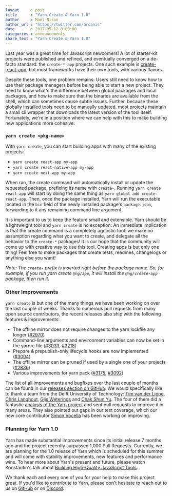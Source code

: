 ```yaml
---
layout     : post
title      : "Yarn Create & Yarn 1.0"
author     : Maël Nison
author_url : "https://twitter.com/arcanis"
date       : 2017-05-12 8:00:00
categories : announcements
share_text : "Yarn Create & Yarn 1.0"
---
```



Last year was a great time for Javascript newcomers! A lot of starter-kit projects were published and refined, and eventually converged on a de-facto standard: the `create-*-app` projects. One such example is [create-react-app](https://github.com/facebookincubator/create-react-app), but most frameworks have their own tools, with various flavors.

Despite these tools, one problem remains: Users still need to know how to use their package managers before being able to start a new project. They need to know what's the difference between global packages and local packages, and how to make sure that the binaries are available from the shell, which can sometimes cause subtle issues. Further, because these globally installed tools need to be manually updated, most projects maintain a small cli wrapper that downloads the latest version of the tool itself. Fortunately, we're in a position where we can help with this to make building new applications more cohesive:

### `yarn create <pkg-name>`

With `yarn create`, you can start building apps with many of the existing projects:

* `yarn create react-app my-app`
* `yarn create react-native-app my-app`
* `yarn create next-app my-app`

When ran, the create command will automatically install or update the requested package, prefixing its name with `create-`. Running `yarn create react-app` will start by doing the same thing as `yarn global add create-react-app`. Then, once the package installed, Yarn will run the executable located in the `bin` field of the newly installed package's `package.json`, forwarding to it any remaining command line argument.

It is important to us to keep the feature small and extensible. Yarn should be a lightweight tool and `yarn create` is no exception: An immediate implication is that the create command is a completely agnostic tool: we make no assumption regarding what you want to create, and delegate all the behavior to the `create-*` packages! It is our hope that the community will come up with creative way to use this tool. Creating apps is but only one thing! Feel free to make packages that create tests, readmes, changelogs or anything else you want!

*Note: The `create-` prefix is inserted right before the package name. So, for example, if you run yarn create `@ng/app`, it will install the `@ng/create-app` package, then run it.*

### Other Improvements

`yarn create` is but one of the many things we have been working on over the last couple of weeks. Thanks to numerous pull requests from many open source contributors, the recent releases also ship with the following features & improvements:

* The offline mirror does not require changes to the yarn lockfile any longer ([#2970](https://github.com/yarnpkg/yarn/pull/2970))
* Command-line arguments and environment variables can now be set in the yarnrc file ([#3033](https://github.com/yarnpkg/yarn/pull/3033), [#3218](https://github.com/yarnpkg/yarn/pull/3218))
* Prepare & prepublish-only lifecycle hooks are now implemented ([#3004](https://github.com/yarnpkg/yarn/pull/3004))
* The offline mirror can be pruned if used by a single one of your projects ([#2836](https://github.com/yarnpkg/yarn/pull/2836))
* Various improvements for yarn pack ([#3175](https://github.com/yarnpkg/yarn/pull/3175), [#3092](https://github.com/yarnpkg/yarn/pull/3092))

The list of all improvements and bugfixes over the last couple of months can be found in our [releases section on GitHub](https://github.com/yarnpkg/yarn/releases). We would specifically like to thank a team from the Delft University of Technology: [Tim van der Lippe](https://github.com/timvdlippe), [Chris Langhout](https://github.com/clanghout), [Gijs Weterings](https://github.com/gijsweterings) and [Chak Shun Yu](https://github.com/keraito). The four of them did a fantastic [analysis of the Yarn project](https://delftswa.gitbooks.io/desosa-2017/content/yarn/chapter.html) and sent pull requests to improve it in many areas. They also pointed out gaps in our test coverage, which our new core contributor [Simon Vocella](https://github.com/voxsim) has been working on improving.

### Planning for Yarn 1.0

Yarn has made substantial improvements since its initial release 7 months ago and the project recently surpassed 1,000 Pull Requests. Currently, we are planning for the 1.0 release of Yarn which is scheduled for this summer and will come with stability improvements, new features and performance wins. To hear more about Yarn's present and future, please watch Konstantin's talk about [Building High-Quality JavaScript Tools](https://developers.facebook.com/videos/f8-2017/building-high-quality-javascript-tools/).

We thank each and every one of you for your help to make this project great. If you'd like to contribute to Yarn, please don't hesitate to reach out to us on [GitHub](https://github.com/yarnpkg/yarn) or on [Discord](https://discordapp.com/invite/yarnpkg).
